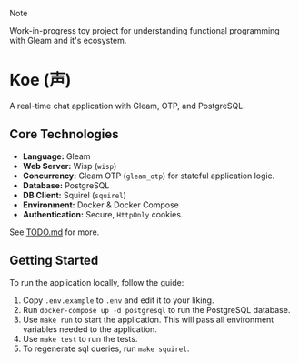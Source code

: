 > [!NOTE]
> Work-in-progress toy project for understanding functional programming with Gleam and it's ecosystem.

# Koe (声)

A real-time chat application with Gleam, OTP, and PostgreSQL.

## Core Technologies

-   **Language:** Gleam
-   **Web Server:** Wisp (`wisp`)
-   **Concurrency:** Gleam OTP (`gleam_otp`) for stateful application logic.
-   **Database:** PostgreSQL
-   **DB Client:** Squirel (`squirel`)
-   **Environment:** Docker & Docker Compose
-   **Authentication:** Secure, `HttpOnly` cookies.

See [TODO.md](TODO.md) for more.

## Getting Started

To run the application locally, follow the guide:

1. Copy `.env.example` to `.env` and edit it to your liking.
2. Run `docker-compose up -d postgresql` to run the PostgreSQL database.
3. Use `make run` to start the application. This will pass all environment variables needed to the application.
4. Use `make test` to run the tests.
5. To regenerate sql queries, run `make squirel`.
